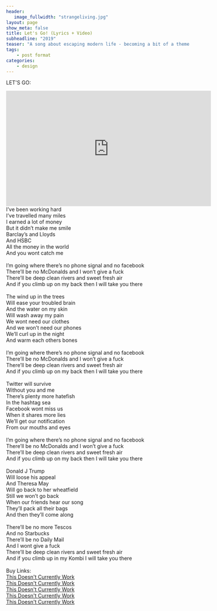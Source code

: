 ```yaml
---
header:
   image_fullwidth: "strangeliving.jpg"
layout: page
show_meta: false
title: Let's Go! (Lyrics + Video)
subheadline: "2019"
teaser: "A song about escaping modern life - becoming a bit of a theme for Sam. Also, about escaping into nature and living in a van, two of Sam's fantasies."
tags:
    - post format
categories:
    - design 
---
```

<!--more-->

LET'S GO:<br>
  <iframe width="560" height="315" src="https://www.youtube.com/embed/YgszUsuD19A" frameborder="0" allowfullscreen></iframe><br>
I’ve been working hard<br>
I’ve travelled many miles<br>
I earned a lot of money<br>
But it didn’t make me smile<br>
Barclay’s and Lloyds<br>
And HSBC<br>
All the money in the world<br>
And you wont catch me<br>
<br>
I’m going where there’s no phone signal and no facebook<br>
There’ll be no McDonalds and I won’t give a fuck<br>
There’ll be deep clean rivers and sweet fresh air<br>
And if you climb up on my back then I will take you there<br>
<br>
The wind up in the trees<br>
Will ease your troubled brain<br>
And the water on my skin<br>
Will wash away my pain<br>
We wont need our clothes<br>
And we won’t need our phones<br>
We’ll curl up in the night<br>
And warm each others bones<br>
<br>
I’m going where there’s no phone signal and no facebook<br>
There’ll be no McDonalds and I won’t give a fuck<br>
There’ll be deep clean rivers and sweet fresh air<br>
And if you climb up on my back then I will take you there<br>
<br>
Twitter will survive<br>
Without you and me<br>
There’s plenty more hatefish<br>
In the hashtag sea<br>
Facebook wont miss us<br>
When it shares more lies<br>
We’ll get our notification<br>
From our mouths and eyes<br>
<br>
I’m going where there’s no phone signal and no facebook<br>
There’ll be no McDonalds and I won’t give a fuck<br>
There’ll be deep clean rivers and sweet fresh air<br>
And if you climb up on my back then I will take you there<br>
<br>
Donald J Trump<br>
Will loose his appeal<br>
And Theresa May<br>
Will go back to her wheatfield<br>
Still we won’t go back<br>
When our friends hear our song<br>
They’ll pack all their bags<br>
And then they’ll come along<br>
<br>
There’ll be no more Tescos<br>
And no Starbucks<br>
There’ll be no Daily Mail<br>
And I wont give a fuck<br>
There’ll be deep clean rivers and sweet fresh air<br>
And if you climb up in my Kombi I will take you there<br>
<br>
Buy Links:<br>
  <a href="https://itunes.apple.com/us/album/the-consumerist-pt-1-ep/id1271421915">This Doesn't Currently Work</a><br>
   <a href="https://www.amazon.co.uk/Consumerist-Pt-1-Sam-Harrison/dp/B074SW4XFG/">This Doesn't Currently Work</a><br>
    <a href="https://play.google.com/store/music/album?id=Bijknuyth53lgutmv5kxizli25m&tid=song-Tklxgwm4deb2os36pghckvj547u">This Doesn't Currently Work</a><br>
     <a href="http://www.deezer.com/us/album/46281582">This Doesn't Currently Work</a><br>
     <a href="https://open.spotify.com/album/3qBha98n0OMwP4xAwMkm3s">This Doesn't Currently Work</a><br>
<br>


